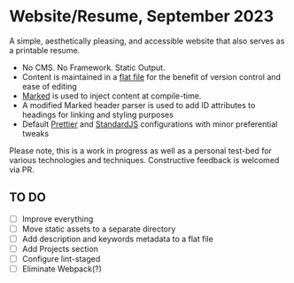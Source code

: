 # Website/Resume, September 2023

A simple, aesthetically pleasing, and accessible website that also serves as a printable resume.

- No CMS. No Framework. Static Output.
- Content is maintained in a [flat file](src/md/resume.md) for the benefit of version control and ease of editing
- [Marked](https://markedjs.org) is used to inject content at compile-time.
- A modified Marked header parser is used to add ID attributes to headings for linking and styling purposes
- Default [Prettier](https://prettier.io/) and [StandardJS](https://standardjs.com/) configurations with minor 
  preferential tweaks

Please note, this is a work in progress as well as a personal test-bed for various technologies and techniques. Constructive feedback is welcomed via PR.


## TO DO
- [ ] Improve everything
- [ ] Move static assets to a separate directory
- [ ] Add description and keywords metadata to a flat file
- [ ] Add Projects section
- [ ] Configure lint-staged
- [ ] Eliminate Webpack(?)
